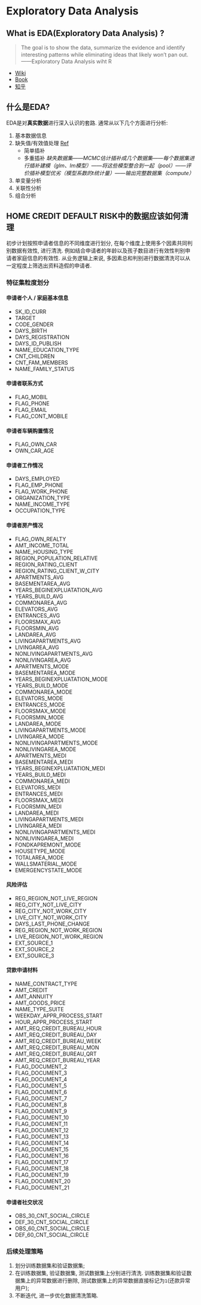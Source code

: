 # Exploratory Data Analysis

## What is EDA(Exploratory Data Analysis) ?

> The goal is to show the data, summarize the evidence and identify interesting patterns while eliminating ideas that likely won’t pan out.　　——Exploratory Data Analysis wiht R

- [Wiki](https://en.wikipedia.org/wiki/Exploratory_data_analysis)
- [Book](http://theta.edu.pl/wp-content/uploads/2012/10/exploratorydataanalysis_tukey.pdf)
- [知乎](https://zhuanlan.zhihu.com/p/29364225)

## 什么是EDA?

EDA是对**真实数据**进行深入认识的套路. 通常从以下几个方面进行分析:

1. 基本数据信息
2. 缺失值/有效值处理 [Ref](https://zhuanlan.zhihu.com/p/32473525)
    - 简单插补
    - 多重插补 *缺失数据集——MCMC估计插补成几个数据集——每个数据集进行插补建模（glm、lm模型）——将这些模型整合到一起（pool）——评价插补模型优劣（模型系数的t统计量）——输出完整数据集（compute）*
3. 单变量分析
4. 关联性分析
5. 组合分析

## HOME CREDIT DEFAULT RISK中的数据应该如何清理

初步计划按照申请者信息的不同维度进行划分, 在每个维度上使用多个因素共同判别数据有效性, 进行清洗. 例如结合申请者的年龄以及孩子数目进行有效性判别申请者家庭信息的有效性. 从业务逻辑上来说, 多因素总和判别进行数据清洗可以从一定程度上筛选出资料造假的申请者.

### 特征集粒度划分

#### 申请者个人 / 家庭基本信息

- SK_ID_CURR
- TARGET
- CODE_GENDER
- DAYS_BIRTH
- DAYS_REGISTRATION
- DAYS_ID_PUBLISH
- NAME_EDUCATION_TYPE
- CNT_CHILDREN
- CNT_FAM_MEMBERS
- NAME_FAMILY_STATUS

#### 申请者联系方式

- FLAG_MOBIL
- FLAG_PHONE
- FLAG_EMAIL
- FLAG_CONT_MOBILE

#### 申请者车辆购置情况

- FLAG_OWN_CAR
- OWN_CAR_AGE

#### 申请者工作情况

- DAYS_EMPLOYED
- FLAG_EMP_PHONE
- FLAG_WORK_PHONE
- ORGANIZATION_TYPE
- NAME_INCOME_TYPE
- OCCUPATION_TYPE

#### 申请者房产情况

- FLAG_OWN_REALTY
- AMT_INCOME_TOTAL
- NAME_HOUSING_TYPE
- REGION_POPULATION_RELATIVE
- REGION_RATING_CLIENT
- REGION_RATING_CLIENT_W_CITY
- APARTMENTS_AVG
- BASEMENTAREA_AVG
- YEARS_BEGINEXPLUATATION_AVG
- YEARS_BUILD_AVG
- COMMONAREA_AVG
- ELEVATORS_AVG
- ENTRANCES_AVG
- FLOORSMAX_AVG
- FLOORSMIN_AVG
- LANDAREA_AVG
- LIVINGAPARTMENTS_AVG
- LIVINGAREA_AVG
- NONLIVINGAPARTMENTS_AVG
- NONLIVINGAREA_AVG
- APARTMENTS_MODE
- BASEMENTAREA_MODE
- YEARS_BEGINEXPLUATATION_MODE
- YEARS_BUILD_MODE
- COMMONAREA_MODE
- ELEVATORS_MODE
- ENTRANCES_MODE
- FLOORSMAX_MODE
- FLOORSMIN_MODE
- LANDAREA_MODE
- LIVINGAPARTMENTS_MODE
- LIVINGAREA_MODE
- NONLIVINGAPARTMENTS_MODE
- NONLIVINGAREA_MODE
- APARTMENTS_MEDI
- BASEMENTAREA_MEDI
- YEARS_BEGINEXPLUATATION_MEDI
- YEARS_BUILD_MEDI
- COMMONAREA_MEDI
- ELEVATORS_MEDI
- ENTRANCES_MEDI
- FLOORSMAX_MEDI
- FLOORSMIN_MEDI
- LANDAREA_MEDI
- LIVINGAPARTMENTS_MEDI
- LIVINGAREA_MEDI
- NONLIVINGAPARTMENTS_MEDI
- NONLIVINGAREA_MEDI
- FONDKAPREMONT_MODE
- HOUSETYPE_MODE
- TOTALAREA_MODE
- WALLSMATERIAL_MODE
- EMERGENCYSTATE_MODE

#### 风险评估

- REG_REGION_NOT_LIVE_REGION
- REG_CITY_NOT_LIVE_CITY
- REG_CITY_NOT_WORK_CITY
- LIVE_CITY_NOT_WORK_CITY
- DAYS_LAST_PHONE_CHANGE
- REG_REGION_NOT_WORK_REGION
- LIVE_REGION_NOT_WORK_REGION
- EXT_SOURCE_1
- EXT_SOURCE_2
- EXT_SOURCE_3

#### 贷款申请材料

- NAME_CONTRACT_TYPE
- AMT_CREDIT
- AMT_ANNUITY
- AMT_GOODS_PRICE
- NAME_TYPE_SUITE
- WEEKDAY_APPR_PROCESS_START
- HOUR_APPR_PROCESS_START
- AMT_REQ_CREDIT_BUREAU_HOUR
- AMT_REQ_CREDIT_BUREAU_DAY
- AMT_REQ_CREDIT_BUREAU_WEEK
- AMT_REQ_CREDIT_BUREAU_MON
- AMT_REQ_CREDIT_BUREAU_QRT
- AMT_REQ_CREDIT_BUREAU_YEAR
- FLAG_DOCUMENT_2
- FLAG_DOCUMENT_3
- FLAG_DOCUMENT_4
- FLAG_DOCUMENT_5
- FLAG_DOCUMENT_6
- FLAG_DOCUMENT_7
- FLAG_DOCUMENT_8
- FLAG_DOCUMENT_9
- FLAG_DOCUMENT_10
- FLAG_DOCUMENT_11
- FLAG_DOCUMENT_12
- FLAG_DOCUMENT_13
- FLAG_DOCUMENT_14
- FLAG_DOCUMENT_15
- FLAG_DOCUMENT_16
- FLAG_DOCUMENT_17
- FLAG_DOCUMENT_18
- FLAG_DOCUMENT_19
- FLAG_DOCUMENT_20
- FLAG_DOCUMENT_21

#### 申请者社交状况

- OBS_30_CNT_SOCIAL_CIRCLE
- DEF_30_CNT_SOCIAL_CIRCLE
- OBS_60_CNT_SOCIAL_CIRCLE
- DEF_60_CNT_SOCIAL_CIRCLE

### 后续处理策略

1. 划分训练数据集和验证数据集;
2. 在训练数据集, 验证数据集, 测试数据集上分别进行清洗. 训练数据集和验证数据集上的异常数据进行删除, 测试数据集上的异常数据直接标记为`1`(还款异常用户);
3. 不断迭代, 进一步优化数据清洗策略.